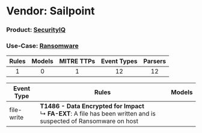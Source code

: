 Vendor: Sailpoint
=================
### Product: [SecurityIQ](../ds_sailpoint_securityiq.md)
### Use-Case: [Ransomware](../../../../UseCases/uc_ransomware.md)

| Rules | Models | MITRE TTPs | Event Types | Parsers |
|:-----:|:------:|:----------:|:-----------:|:-------:|
|   1   |   0    |     1      |     12      |   12    |

| Event Type | Rules                                                                                                                        | Models |
| ---------- | ---------------------------------------------------------------------------------------------------------------------------- | ------ |
| file-write | <b>T1486 - Data Encrypted for Impact</b><br> ↳ <b>FA-EXT</b>: A file has been written and is suspected of Ransomware on host |        |